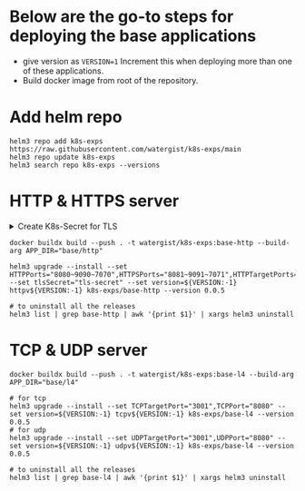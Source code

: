 # Below are the go-to steps for deploying the base applications
* give version as ```VERSION=1```  Increment this when deploying more than one of these applications.
* Build docker image from root of the repository.

# Add helm repo
```shell
helm3 repo add k8s-exps https://raw.githubusercontent.com/watergist/k8s-exps/main
helm3 repo update k8s-exps
helm3 search repo k8s-exps --versions
```

# HTTP & HTTPS server
<details>
<summary>Create K8s-Secret for TLS</summary>
<ul>

```shell
mkdir tls && cd tls

# generate key pair first for a CA
openssl req -x509 -sha256 -nodes -days 365 -newkey rsa:2048 -subj '/O=example Inc./CN=example.com' -keyout ca.key -out ca.crt
# generate private-key and a csr having public key for a domain
openssl req -out tls.csr -newkey rsa:2048 -nodes -keyout tls.key -subj "/CN=httpbin.example.com/O=httpbin organization"
# request above created CA to use the csr and generate a certificate signed by it
openssl x509 -req -sha256 -days 365 -CA ca.crt -CAkey ca.key -set_serial 0 -in tls.csr -out tls.crt

rm tls.csr ca.crt ca.key
kubectl create secret tls tls-secret --key=tls.key --cert=tls.crt
cd .. && rm -r tls
```

</ul>
</details>

```shell
docker buildx build --push . -t watergist/k8s-exps:base-http --build-arg APP_DIR="base/http"

helm3 upgrade --install --set HTTPPorts="8080~9090~7070",HTTPSPorts="8081~9091~7071",HTTPTargetPorts="3000~4000~5000",HTTPSTargetPorts="3001~4001~5001" --set tlsSecret="tls-secret" --set version=${VERSION:-1} httpv${VERSION:-1} k8s-exps/base-http --version 0.0.5

# to uninstall all the releases
helm3 list | grep base-http | awk '{print $1}' | xargs helm3 uninstall
```

# TCP & UDP server
```shell
docker buildx build --push . -t watergist/k8s-exps:base-l4 --build-arg APP_DIR="base/l4"

# for tcp
helm3 upgrade --install --set TCPTargetPort="3001",TCPPort="8080" --set version=${VERSION:-1} tcpv${VERSION:-1} k8s-exps/base-l4 --version 0.0.5
# for udp
helm3 upgrade --install --set UDPTargetPort="3001",UDPPort="8080" --set version=${VERSION:-1} udpv${VERSION:-1} k8s-exps/base-l4 --version 0.0.5

# to uninstall all the releases
helm3 list | grep base-l4 | awk '{print $1}' | xargs helm3 uninstall
```